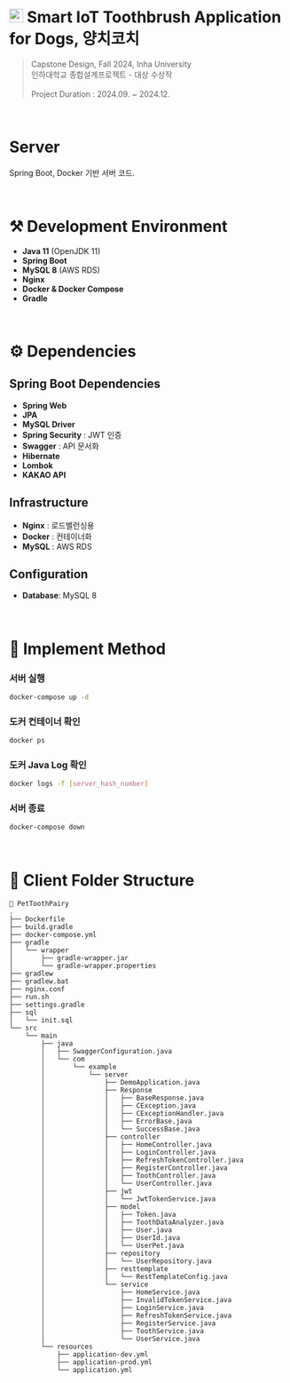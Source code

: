 # <img width=25px src=https://github.com/user-attachments/assets/9b133f45-b09a-430b-bcc6-ae20c8934281> Smart IoT Toothbrush Application for Dogs, 양치코치
> Capstone Design, Fall 2024, Inha University <br>
> 인하대학교 종합설계프로젝트 - 대상 수상작  <br>
><br>
> Project Duration : 2024.09. ~ 2024.12. <br>
> 
<br>

# Server
Spring Boot, Docker 기반 서버 코드.

<br>

# ⚒️ Development Environment
- **Java 11** (OpenJDK 11)
- **Spring Boot**
- **MySQL 8** (AWS RDS)
- **Nginx**
- **Docker & Docker Compose**
- **Gradle**

<br>

# ⚙️ Dependencies
## Spring Boot Dependencies
- **Spring Web**
- **JPA**
- **MySQL Driver**
- **Spring Security** : JWT 인증
- **Swagger** : API 문서화
- **Hibernate**
- **Lombok**
- **KAKAO API**

## Infrastructure
- **Nginx** : 로드밸런싱용 
- **Docker** : 컨테이너화
- **MySQL** : AWS RDS

## Configuration
- **Database**: MySQL 8 

<br>

# 🚩 Implement Method

### 서버 실행
```bash
docker-compose up -d
```

### 도커 컨테이너 확인
```bash
docker ps
```

### 도커 Java Log 확인
```bash
docker logs -f [server_hash_number]
```

### 서버 종료
```bash
docker-compose down
```

<br>

# 📁 Client Folder Structure

```
📁 PetToothPairy
.
├── Dockerfile
├── build.gradle
├── docker-compose.yml
├── gradle
│   └── wrapper
│       ├── gradle-wrapper.jar
│       └── gradle-wrapper.properties
├── gradlew
├── gradlew.bat
├── nginx.conf
├── run.sh
├── settings.gradle
├── sql
│   └── init.sql
└── src
    └── main
        ├── java
        │   ├── SwaggerConfiguration.java
        │   └── com
        │       └── example
        │           └── server
        │               ├── DemoApplication.java
        │               ├── Response
        │               │   ├── BaseResponse.java
        │               │   ├── CException.java
        │               │   ├── CExceptionHandler.java
        │               │   ├── ErrorBase.java
        │               │   └── SuccessBase.java
        │               ├── controller
        │               │   ├── HomeController.java
        │               │   ├── LoginController.java
        │               │   ├── RefreshTokenController.java
        │               │   ├── RegisterController.java
        │               │   ├── ToothController.java
        │               │   └── UserController.java
        │               ├── jwt
        │               │   └── JwtTokenService.java
        │               ├── model
        │               │   ├── Token.java
        │               │   ├── ToothDataAnalyzer.java
        │               │   ├── User.java
        │               │   ├── UserId.java
        │               │   └── UserPet.java
        │               ├── repository
        │               │   └── UserRepository.java
        │               ├── resttemplate
        │               │   └── RestTemplateConfig.java
        │               └── service
        │                   ├── HomeService.java
        │                   ├── InvalidTokenService.java
        │                   ├── LoginService.java
        │                   ├── RefreshTokenService.java
        │                   ├── RegisterService.java
        │                   ├── ToothService.java
        │                   └── UserService.java
        └── resources
            ├── application-dev.yml
            ├── application-prod.yml
            └── application.yml
```
